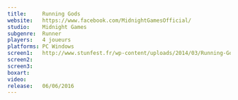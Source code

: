 ```yaml
---
title:     Running Gods
website:   https://www.facebook.com/MidnightGamesOfficial/
studio:    Midnight Games
subgenre:  Runner
players:   4 joueurs
platforms: PC Windows
screen1:   http://www.stunfest.fr/wp-content/uploads/2014/03/Running-Gods.jpg
screen2:
screen3:
boxart:
video:
release:   06/06/2016
---
```

